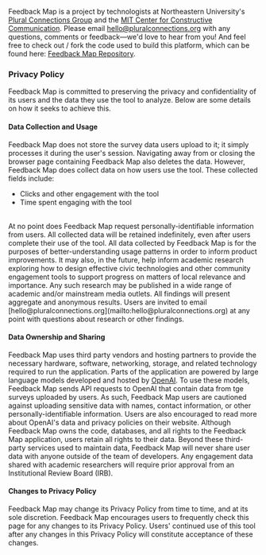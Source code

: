 Feedback Map is a project by technologists at Northeastern University's [Plural Connections Group](https://www.pluralconnections.org/) and the [MIT Center for Constructive Communication](https://ccc.mit.edu/).  Please email [hello@pluralconnections.org](mailto:hello@pluralconnections.org) with any questions, comments or feedback—we'd love to hear from you!  And feel free to check out / fork the code used to build this platform, which can be found here: [Feedback Map Repository](https://github.com/Plural-Connections/feedbackmap).

### Privacy Policy
Feedback Map is committed to preserving the privacy and confidentiality of its users and the data they use the tool to analyze.  Below are some details on how it seeks to achieve this.

#### Data Collection and Usage
Feedback Map does not store the survey data users upload to it; it simply processes it during the user's session.  Navigating away from or closing the browser page containing Feedback Map also deletes the data.  However, Feedback Map does collect data on how users use the tool.  These collected fields include:

- Clicks and other engagement with the tool
- Time spent engaging with the tool

<br/>
At no point does Feedback Map request personally-identifiable information from users. All collected data will be retained indefinitely, even after users complete their use of the tool.  All data collected by Feedback Map is for the purposes of better-understanding usage patterns in order to inform product improvements.  It may also, in the future, help inform academic research exploring how to design effective civic technologies and other community engagement tools to support progress on matters of local relevance and importance.  Any such research may be published in a wide range of academic and/or mainstream media outlets. All findings will present aggregate and anonymous results.  Users are invited to email [hello@pluralconnections.org](mailto:hello@pluralconnections.org) at any point with questions about research or other findings.   

#### Data Ownership and Sharing
Feedback Map uses third party vendors and hosting partners to provide the necessary hardware, software, networking, storage, and related technology required to run the application.  Parts of the application are powered by large language models developed and hosted by [OpenAI](https://openai.com/).  To use these models, Feedback Map sends API requests to OpenAI that contain data from tge surveys uploaded by users.  As such, Feedback Map users are cautioned against uploading sensitive data with names, contact information, or other personally-identifiable information.  Users are also encouraged to read more about OpenAI's data and privacy policies on their website.  Although Feedback Map owns the code, databases, and all rights to the Feedback Map application, users retain all rights to their data. Beyond these third-party services used to maintain data, Feedback Map will never share user data with anyone outside of the team of developers.  Any engagement data shared with academic researchers will require prior approval from an Institutional Review Board (IRB). 

#### Changes to Privacy Policy
Feedback Map may change its Privacy Policy from time to time, and at its sole discretion. Feedback Map encourages users to frequently check this page for any changes to its Privacy Policy. Users' continued use of this tool after any changes in this Privacy Policy will constitute acceptance of these changes.
